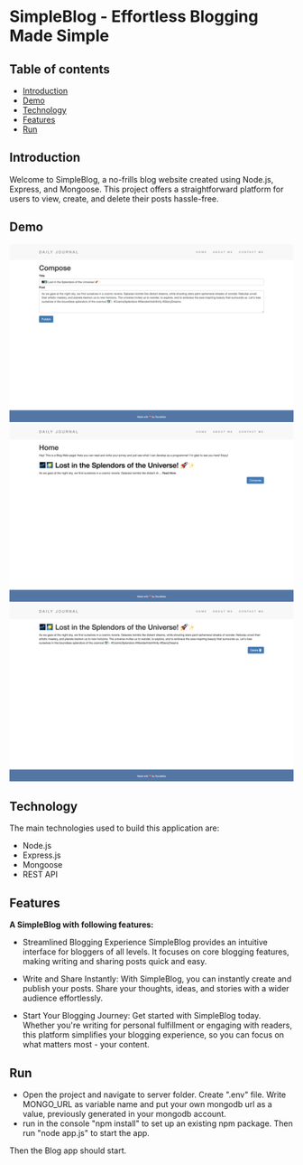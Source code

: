 # SimpleBlog - Effortless Blogging Made Simple

## Table of contents

- [Introduction](#introduction)
- [Demo](#demo)
- [Technology](#technology)
- [Features](#features)
- [Run](#run)

## Introduction

Welcome to SimpleBlog, a no-frills blog website created using Node.js, Express, and Mongoose. This project offers a straightforward platform for users to view, create, and delete their posts hassle-free.

## Demo

![Image description](screenshot-1.png)
![Image description](screenshot-2.png)
![Image description](screenshot-3.png)

## Technology

The main technologies used to build this application are:

- Node.js
- Express.js
- Mongoose
- REST API


## Features

**A SimpleBlog with following features:**

- Streamlined Blogging Experience
SimpleBlog provides an intuitive interface for bloggers of all levels. It focuses on core blogging features, making writing and sharing posts quick and easy.

- Write and Share Instantly:
With SimpleBlog, you can instantly create and publish your posts. Share your thoughts, ideas, and stories with a wider audience effortlessly.

- Start Your Blogging Journey:
Get started with SimpleBlog today. Whether you're writing for personal fulfillment or engaging with readers, this platform simplifies your blogging experience, so you can focus on what matters most - your content.

## Run

- Open the project and navigate to server folder. Create ".env" file. Write MONGO_URL as variable name and put your own mongodb url as a value, previously generated in your mongodb account.
- run in the console "npm install" to set up an existing npm package. Then run "node app.js" to start the app.

Then the Blog app should start.